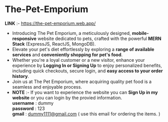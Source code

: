 # The-Pet-Emporium 
**LINK** :- https://the-pet-emporium.web.app/
* Introducing The Pet Emporium, a meticulously designed, **mobile-responsive** website dedicated to pets, crafted with the powerful **MERN Stack**  (ExpressJS, ReactJS, MongoDB).
* Elevate your pet's diet effortlessly by exploring a **range of available services** and **conveniently shopping for pet's food**.
* Whether you're a loyal customer or a new visitor, enhance your experience by **Logging In or Signing Up** to enjoy personalized benefits, including quick checkouts, secure login, and **easy access to 
  your order history**.
* Join us at The Pet Emporium, where acquiring quality pet food is a seamless and enjoyable process.
* **NOTE** :- If you want to experience the website you can **Sign Up in my website** or you can login by the provied information.\
   **username** : dummy\
   **password** : 123\
   **gmail**    : dummy1111@gmail.com ( use this email for ordering the items. )
  
  
  
  
